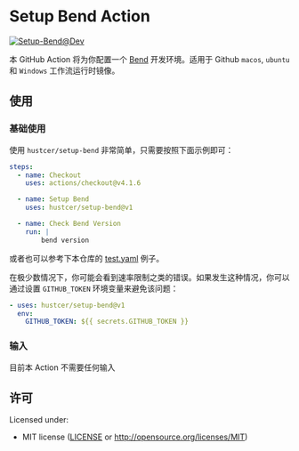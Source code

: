 # Setup Bend Action

[![Setup-Bend@Dev](https://github.com/hustcer/setup-bend/actions/workflows/basic.yml/badge.svg)](https://github.com/hustcer/setup-bend/actions/workflows/basic.yml)

本 GitHub Action 将为你配置一个 [Bend](https://github.com/HigherOrderCO/Bend) 开发环境。适用于 Github `macos`, `ubuntu` 和 `Windows` 工作流运行时镜像。


## 使用

### 基础使用

使用 `hustcer/setup-bend` 非常简单，只需要按照下面示例即可：

```yaml
steps:
  - name: Checkout
    uses: actions/checkout@v4.1.6

  - name: Setup Bend
    uses: hustcer/setup-bend@v1

  - name: Check Bend Version
    run: |
        bend version
```

或者也可以参考下本仓库的 [test.yaml](https://github.com/hustcer/setup-bend/blob/main/.github/workflows/test.yml) 例子。

在极少数情况下，你可能会看到速率限制之类的错误。如果发生这种情况，你可以通过设置 `GITHUB_TOKEN` 环境变量来避免该问题：

```yaml
- uses: hustcer/setup-bend@v1
  env:
    GITHUB_TOKEN: ${{ secrets.GITHUB_TOKEN }}
```

### 输入

目前本 Action 不需要任何输入

## 许可

Licensed under:

- MIT license ([LICENSE](LICENSE) or http://opensource.org/licenses/MIT)
